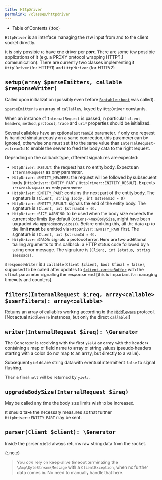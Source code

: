 ```yaml
---
title: HttpDriver
permalink: /classes/httpdriver
---
```


* Table of Contents
{:toc}

`HttpDriver` is an interface managing the raw input from and to the client socket directly.

It is only possible to have one driver per **port**. There are some few possible applications of it (e.g. a PROXY protocol wrapping HTTP/1.1 communication). There are currently two classes implementing it `Http1Driver` (for HTTP/1) and `Http2Driver` (for HTTP/2).

## `setup(array $parseEmitters, callable $responseWriter)`

Called upon initialization (possibly even before [`Bootable::boot`](bootable.md) was called).

`$parseEmitter` is an array of `callable`s, keyed by `HttpDriver` constants.

When an instance of `InternalRequest` is passed, in particular `client`, `headers`, `method`, `protocol`, `trace` and `uri*` properties should be initialized.

Several callables have an optional `$streamId` parameter. If only one request is handled simultaneously on a same connection, this parameter can be ignored, otherwise one must set it to the same value than `InternalRequest->streamId` to enable the server to feed the body data to the right request.

Depending on the callback type, different signatures are expected:

- `HttpDriver::RESULT`: the request has no entity body. Expects an `InternalRequest` as only parameter.
- `HttpDriver::ENTITY_HEADERS`: the request will be followed by subsequent body (`HttpDriver::ENTITY_PART` / `HttpDriver::ENITITY_RESULT`). Expects `InternalRequest` as only parameter.
- `HttpDriver::ENTITY_PART`: contains the next part of the entity body. The signature is `(Client, string $body, int $streamId = 0)`
- `HttpDriver::ENTITY_RESULT`: signals the end of the entity body. The signature is `(Client, int $streamId = 0)`.
- `HttpDriver::SIZE_WARNING`: to be used when the body size exceeds the current size limits (by default `Options->maxBodySize`, might have been upgraded via `upgradeBodySize()`). Before emitting this, all the data up to the limit **must** be emitted via `HttpDriver::ENTITY_PART` first. The signature is `(Client, int $streamId = 0)`.
- `HttpDriver::ERROR`: signals a protocol error. Here are two additional trailing arguments to this callback: a HTTP status code followed by a string error message. The signature is `(Client, int $status, string $message)`.

`$responseWriter` is a `callable(Client $client, bool $final = false)`, supposed to be called after updates to [`$client->writeBuffer`](client.md) with the `$final` parameter signaling the response end [this is important for managing timeouts and counters].

## `filters(InternalRequest $ireq, array<callable> $userFilters): array<callable>`

Returns an array of callables working according to the [`Middleware`](middleware.md) protocol. [Not actual `Middleware` instances, but only the direct `callable`!]

## `writer(InternalRequest $ireq): \Generator`

The Generator is receiving with the first `yield` an array with the headers containing a map of field name to array of string values (pseudo-headers starting with a colon do not map to an array, but directly to a value).

Subsequent `yield`s are string data with eventual intermittent `false` to signal flushing.

Then a final `null` will be returned by `yield`.

## `upgradeBodySize(InternalRequest $ireq)`

May be called any time the body size limits wish to be increased.

It should take the necessary measures so that further `HttpDriver::ENTITY_PART` may be sent.

## `parser(Client $client): \Generator`

Inside the parser `yield` always returns raw string data from the socket.

{:.note}
> You _can_ rely on keep-alive timeout terminating the `\Amp\ByteStream\Message` with a `ClientException`, when no further data comes in. No need to manually handle that here.
